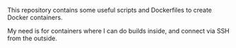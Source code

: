 This repository contains some useful scripts and Dockerfiles to create Docker containers.

My need is for containers where I can do builds inside, and connect via SSH from the outside.
